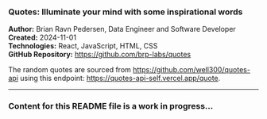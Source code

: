 <h3>Quotes: Illuminate your mind with some inspirational words</h3>

<b>Author:</b> Brian Ravn Pedersen, Data Engineer and Software Developer<br/>
<b>Created:</b> 2024-11-01<br/>
<b>Technologies:</b> React, JavaScript, HTML, CSS<br/>
<b>GitHub Repository:</b> https://github.com/brp-labs/quotes<br/>

The random quotes are sourced from https://github.com/well300/quotes-api using this endpoint: https://quotes-api-self.vercel.app/quote.

<hr/>

<h3>Content for this README file is a work in progress...</h3>